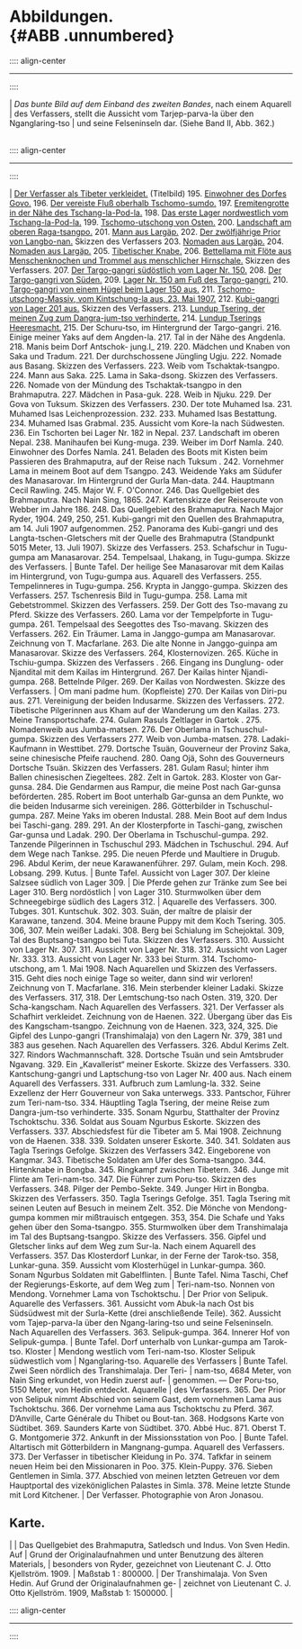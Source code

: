 # Abbildungen.<br /> {#ABB .unnumbered}

:::: align-center
****
::::

| *Das bunte Bild auf dem Einband des zweiten Bandes*, nach einem Aquarell
|     des Verfassers, stellt die Aussicht vom Tarjep-parva-la über den Nganglaring-tso
|     und seine Felseninseln dar. (Siehe Band II, Abb. 362.) <br /><br />

:::: align-center
****
::::

|           [Der Verfasser als Tibeter verkleidet.](ch001.xhtml#b000)  (Titelbild)
195. [Einwohner des Dorfes Govo.](ch003.xhtml#b0008_195)
196. [Der vereiste Fluß oberhalb Tschomo-sumdo.](ch003.xhtml#b0008_196)
197. [Eremitengrotte in der Nähe des Tschang-la-Pod-la.](ch003.xhtml#b0008_197)
198. [Das erste Lager nordwestlich vom Tschang-la-Pod-la.](ch004.xhtml#b0016_198)
199. [Tschomo-utschong von Osten.](ch004.xhtml#b0016_199)
200. [Landschaft am oberen Raga-tsangpo.](ch004.xhtml#b0016_200)
201. [Mann aus Largäp.](ch004.xhtml#b0016_201)
202. [Der zwölfjährige Prior von Langbo-nan.](ch004.xhtml#b00[16_202) Skizzen des Verfassers
203. [Nomaden aus Largäp.](ch005.xhtml#b0025_203_204)
204. [Nomaden aus Largäp.](ch005.xhtml#b0025_203_204)
205. [Tibetischer Knabe.](ch005.xhtml#b0025_205_206)
206. [Bettellama mit Flöte aus Menschenknochen und Trommel aus menschlicher Hirnschale.](ch005.xhtml#b0025_205_206) Skizzen des Verfassers.
207. [Der Targo-gangri südöstlich vom Lager Nr. 150.](ch005.xhtml#b0025_207)
208. [Der Targo-gangri von Süden.](ch005.xhtml#b0025_207)
209. [Lager Nr. 150 am Fuß des Targo-gangri.](ch005.xhtml#b0025_209)
210. [Targo-gangri von einem Hügel beim Lager 150 aus.](ch005.xhtml#b0032_210)
211. [Tschomo-utschong-Massiv, vom Kintschung-la aus, 23. Mai 1907.](ch005.xhtml#b0032_211)
212. [Kubi-gangri von Lager 201 aus.](ch005.xhtml#b0032_212) Skizzen des Verfassers.
213. [Lundup Tsering, der meinen Zug zum Dangra-jum-tso verhinderte.](ch006.xhtml#b0040_213)
214. [Lundup Tserings Heeresmacht.](ch006.xhtml#b0040_213)
215. Der Schuru-tso, im Hintergrund der Targo-gangri.
216. Einige meiner Yaks auf dem Angden-la.
217. Tal in der Nähe des Angdenla.
218. Manis beim Dorf Antschok- jung.I_
219. 220. Mädchen und Knaben von Saka und Tradum.
221. Der durchschossene Jüngling Ugju.
222. Nomade aus Basang. Skizzen des Verfassers.
223. Weib vom Tschaktak-tsangpo.
224. Mann aus Saka.
225. Lama in Saka-dsong. Skizzen des Verfassers.
226. Nomade von der Mündung des Tschaktak-tsangpo in den Brahmaputra.
227. Mädchen in Pasa-guk.
228. Weib in Njuku.
229. Der Gova von Tuksum. Skizzen des Verfassers.
230. Der tote Muhamed Isa.
231. Muhamed Isas Leichenprozession.
232. 233. Muhamed Isas Bestattung.
234. Muhamed Isas Grabmal.
235. Aussicht vom Kore-la nach Südwesten.
236. Ein Tschorten bei Lager Nr. 182 in Nepal.
237. Landschaft im oberen Nepal.
238. Manihaufen bei Kung-muga.
239. Weiber im Dorf Namla.
240. Einwohner des Dorfes Namla.
241. Beladen des Boots mit Kisten beim Passieren des Brahmaputra, auf der Reise nach Tuksum .
242. Vornehmer Lama in meinem Boot auf dem Tsangpo.
243. Weidende Yaks am Südufer des Manasarovar. Im Hintergrund der Gurla Man-data.
244. Hauptmann Cecil Rawling.
245. Major W. F. O'Connor.
246. Das Quellgebiet des Brahmaputra. Nach Nain Sing, 1865.
247. Kartenskizze der Reiseroute von Webber im Jahre 186.
248. Das Quellgebiet des Brahmaputra. Nach Major Ryder, 1904.
249, 250, 251. Kubi-gangri mit den Quellen des Brahmaputra, am 14. Juli 1907 aufgenommen.
252. Panorama des Kubi-gangri und des Langta-tschen-Gletschers mit der Quelle des Brahmaputra (Standpunkt 5015 Meter, 13. Juli 1907). Skizze des Verfassers.
253. Schafschur in Tugu-gumpa am Manasarovar.
254. Tempelsaal, Lhakang, in Tugu-gumpa. Skizze des Verfassers.
|    Bunte Tafel. Der heilige See Manasarovar mit dem Kailas im Hintergrund, von Tugu-gumpa aus. Aquarell des Verfassers.
255. Tempelinneres in Tugu-gumpa.
256. Krypta in Janggo-gumpa. Skizzen des Verfassers.
257. Tschenresis Bild in Tugu-gumpa.
258. Lama mit Gebetstrommel. Skizzen des Verfassers.
259. Der Gott des Tso-mavang zu Pferd. Skizze des Verfassers.
260. Lama vor der Tempelpforte in Tugu-gumpa.
261. Tempelsaal des Seegottes des Tso-mavang. Skizzen des Verfassers.
262. Ein Träumer. Lama in Janggo-gumpa am Manasarovar. Zeichnung von T. Macfarlane.
263. Die alte Nonne in Janggo-guinpa am Manasarovar. Skizze des Verfassers.
264, Klosternovizen.
265. Küche in Tschiu-gumpa. Skizzen des Verfassers .
266. Eingang ins Dunglung- oder Njandital mit dem Kailas im Hintergrund.
267. Der Kailas hinter Njandi-gumpa.
268. Bettelnde Pilger.
269. Der Kailas von Nordwesten. Skizze des Verfassers.
|    Om mani padme hum. (Kopfleiste)
270. Der Kailas von Diri-pu aus.
271. Vereinigung der beiden Indusarme. Skizzen des Verfassers.
272. Tibetische Pilgerinnen aus Kham auf der Wanderung um den Kailas.
273. Meine Transportschafe.
274. Gulam Rasuls Zeltlager in Gartok .
275. Nomadenweib aus Jumba-matsen.
276. Der Oberlama in Tschuschul-gumpa. Skizzen des Verfassers
277. Weib von Jumba-matsen.
278. Ladaki-Kaufmann in Westtibet.
279. Dortsche Tsuän, Gouverneur der Provinz Saka, seine chinesische Pfeife rauchend.
280. Oang Ojä, Sohn des Gouverneurs Dortsche Tsuän. Skizzen des Verfassers.
281. Gulam Rasul; hinter ihm Ballen chinesischen Ziegeltees.
282. Zelt in Gartok.
283. Kloster von Gar-gunsa.
284. Die Gendarmen aus Rampur, die meine Post nach Gar-gunsa beförderten.
285. Robert im Boot unterhalb Gar-gunsa an dem Punkte, wo die beiden Indusarme sich vereinigen.
286. Götterbilder in Tschuschul-gumpa.
287. Meine Yaks im oberen Industal.
288. Mein Boot auf dem Indus bei Taschi-gang.
289. 291. An der Klosterpforte in Taschi-gang, zwischen Gar-gunsa und Ladak.
290. Der Oberlama in Tschuschul-gumpa.
292. Tanzende Pilgerinnen in Tschuschul
293. Mädchen in Tschuschul.
294. Auf dem Wege nach Tankse.
295. Die neuen Pferde und Maultiere in Drugub.
296. Abdul Kerim, der neue Karawanenführer.
297. Gulam, mein Koch.
298. Lobsang.
299. Kutus.
|    Bunte Tafel. Aussicht von Lager 307. Der kleine Salzsee südlich von Lager 309.
|    Die Pferde gehen zur Tränke zum See bei Lager 310. Berg nordöstlich
|    von Lager 310. Sturmwolken über dem Schneegebirge südlich des Lagers 312.
|    Aquarelle des Verfassers.
300. Tubges.
301. Kuntschuk.
302. 303. Suän, der maître de plaisir der Karawane, tanzend.
304. Meine braune Puppy mit dem Koch Tsering.
305. 306, 307. Mein weißer Ladaki.
308. Berg bei Schialung im Schejoktal.
309, Tal des Buptsang-tsangpo bei Tuta. Skizzen des Verfassers.
310. Aussicht von Lager Nr. 307.
311. Aussicht von Lager Nr. 318.
312. Aussicht von Lager Nr. 333.
313. Aussicht von Lager Nr. 333 bei Sturm.
314. Tschomo-utschong, am 1. Mai 1908. Nach Aquarellen und Skizzen des Verfassers.
315. Geht dies noch einige Tage so weiter, dann sind wir verloren! Zeichnung von T. Macfarlane.
316. Mein sterbender kleiner Ladaki. Skizze des Verfassers.
317, 318. Der Lemtschung-tso nach Osten.
319, 320. Der Scha-kangscham. Nach Aquarellen des Verfassers.
321. Der Verfasser als Schafhirt verkleidet. Zeichnung von de Haenen.
322. Übergang über das Eis des Kangscham-tsangpo. Zeichnung von de Haenen.
323, 324, 325. Die Gipfel des Lunpo-gangri (Transhimalaja) von den Lagern
Nr. 379, 381 und 383 aus gesehen. Nach Aquarellen des Verfassers.
326. Abdul Kerims Zelt.
327. Rindors Wachmannschaft.
328. Dortsche Tsuän und sein Amtsbruder Ngavang.
329. Ein „Kavallerist“ meiner Eskorte. Skizze des Verfassers.
330. Kantschung-gangri und Laptschung-tso von Lager Nr. 400 aus. Nach einem Aquarell des Verfassers.
331. Aufbruch zum Lamlung-la.
332. Seine Exzellenz der Herr Gouverneur von Saka unterwegs.
333. Pantschor, Führer zum Teri-nam-tso.
334. Häuptling Tagla Tsering, der meine Reise zum Dangra-jum-tso verhinderte.
335. Sonam Ngurbu, Statthalter der Provinz Tschoktschu.
336. Soldat aus Souam Ngurbus Eskorte. Skizzen des Verfassers.
337. Abschiedsfest für die Tibeter am 5. Mai 1908. Zeichnung von de Haenen.
338. 339. Soldaten unserer Eskorte.
340. 341. Soldaten aus Tagla Tserings Gefolge. Skizzen des Verfassers
342. Eingeborene von Kangmar.
343. Tibetische Soldaten am Ufer des Soma-tsangpo.
344. Hirtenknabe in Bongba.
345. Ringkampf zwischen Tibetern.
346. Junge mit Flinte am Teri-nam-tso.
347. Die Führer zum Poru-tso. Skizzen des Verfassers.
348. Pilger der Pembo-Sekte.
349. Junger Hirt in Bongba. Skizzen des Verfassers.
350. Tagla Tserings Gefolge.
351. Tagla Tsering mit seinen Leuten auf Besuch in meinem Zelt.
352. Die Mönche von Mendong-gumpa kommen mir mißtrauisch entgegen.
353, 354. Die Schafe und Yaks gehen über den Soma-tsangpo.
355. Sturmwolken über dem Transhimalaja im Tal des Buptsang-tsangpo.
Skizze des Verfassers.
356. Gipfel und Gletscher links auf dem Weg zum Sur-la. Nach einem Aquarell des Verfassers.
357. Das Klosterdorf Lunkar, in der Ferne der Tarok-tso.
358, Lunkar-guna.
359. Aussicht vom Klosterhügel in Lunkar-gumpa.
360. Sonam Ngurbus Soldaten mit Gabelflinten.
|    Bunte Tafel. Nima Taschi, Chef der Regierungs-Eskorte, auf dem Weg zum
|    Teri-nam-tso. Nonnen von Mendong. Vornehmer Lama von Tschoktschu.
|    Der Prior von Selipuk. Aquarelle des Verfassers.
361. Aussicht vom Abuk-la nach Ost bis Südsüdwest mit der Surla-Kette (drei anschließende Teile).
362. Aussicht vom Tajep-parva-la über den Ngang-laring-tso und seine Felseninseln. Nach Aquarellen des Verfassers.
363. Selipuk-gumpa.
364. Innerer Hof von Selipuk-gumpa.
|    Bunte Tafel. Dorf unterhalb von Lunkar-gumpa am Tarok-tso. Kloster
|    Mendong westlich vom Teri-nam-tso. Kloster Selipuk südwestlich vom
|    Nganglaring-tso. Aquarelle des Verfassers
|    Bunte Tafel. Zwei Seen nördlich des Transhimalaja. Der Teri-
|    nam-tso, 4684 Meter, von Nain Sing erkundet, von Hedin zuerst auf-
|    genommen. — Der Poru-tso, 5150 Meter, von Hedin entdeckt. Aquarelle
|    des Verfassers.
365. Der Prior von Selipuk nimmt Abschied von seinem Gast, dem vornehmen Lama aus Tschoktschu.
366. Der vornehme Lama aus Tschoktschu zu Pferd.
367. D’Anville, Carte Générale du Thibet ou Bout-tan.
368. Hodgsons Karte von Südtibet.
369. Saunders Karte von Südtibet.
370. Abbé Huc.
871. Oberst T. G. Montgomerie
372. Ankunft in der Missionsstation von Poo.
|    Bunte Tafel. Altartisch mit Götterbildern in Mangnang-gumpa. Aquarell des Verfassers.
373. Der Verfasser in tibetischer Kleidung in Po.
374. Tafkfar in seinem neuen Heim bei den Missionaren in Poo.
375. Klein-Puppy.
376. Sieben Gentlemen in Simla.
377. Abschied von meinen letzten Getreuen vor dem Hauptportal des vizeköniglichen Palastes in Simla.
378. Meine letzte Stunde mit Lord Kitchener.
|    Der Verfasser. Photographie von Aron Jonasou.


## Karte.

|
| Das Quellgebiet des Brahmaputra, Satledsch und Indus. Von Sven Hedin. Auf
|    Grund der Originalaufnahmen und unter Benutzung des älteren Materials,
|    besonders von Ryder, gezeichnet von Lieutenant C. J. Otto Kjellström. 1909.
|    Maßstab 1 : 800000.
| Der Transhimalaja. Von Sven Hedin. Auf Grund der Originalaufnahmen ge-
|    zeichnet von Lieutenant C. J. Otto Kjellström. 1909, Maßstab 1: 1500000.
|

:::: align-center
****
::::
